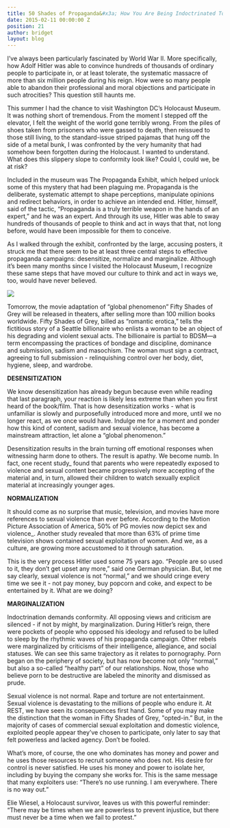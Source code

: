 ```yaml
---
title: 50 Shades of Propaganda&#x3a; How You Are Being Indoctrinated To Sexual Violence
date: 2015-02-11 00:00:00 Z
position: 21
author: bridget
layout: blog
---
```


I’ve always been particularly fascinated by World War II. More specifically, how Adolf Hitler was able to convince hundreds of thousands of ordinary people to participate in, or at least tolerate, the systematic massacre of more than six million people during his reign. How were so many people able to abandon their professional and moral objections and participate in such atrocities? This question still haunts me.

This summer I had the chance to visit Washington DC’s Holocaust Museum. It was nothing short of tremendous. From the moment I stepped off the elevator, I felt the weight of the world gone terribly wrong. From the piles of shoes taken from prisoners who were gassed to death, then reissued to those still living, to the standard-issue striped pajamas that hung off the side of a metal bunk, I was confronted by the very humanity that had somehow been forgotten during the Holocaust. I wanted to understand. What does this slippery slope to conformity look like? Could I, could we, be at risk?

Included in the museum was The Propaganda Exhibit, which helped unlock some of this mystery that had been plaguing me. Propaganda is the deliberate, systematic attempt to shape perceptions, manipulate opinions and redirect behaviors, in order to achieve an intended end. Hitler, himself, said of the tactic, “Propaganda is a truly terrible weapon in the hands of an expert,” and he was an expert. And through its use, Hitler was able to sway hundreds of thousands of people to think and act in ways that that, not long before, would have been impossible for them to conceive.

As I walked through the exhibit, confronted by the large, accusing posters, it struck me that there seem to be at least three central steps to effective propaganda campaigns: desensitize, normalize and marginalize. Although it’s been many months since I visited the Holocaust Museum, I recognize these same steps that have moved our culture to think and act in ways we, too, would have never believed.

![](http://iwantrest.com/uploads/iStock_000029189224Small.jpg)

Tomorrow, the movie adaptation of “global phenomenon” Fifty Shades of Grey will be released in theaters, after selling more than 100 million books worldwide. Fifty Shades of Grey, billed as “romantic erotica,” tells the fictitious story of a Seattle billionaire who enlists a woman to be an object of his degrading and violent sexual acts. The billionaire is partial to BDSM—a term encompassing the practices of bondage and discipline, dominance and submission, sadism and masochism. The woman must sign a contract, agreeing to full submission - relinquishing control over her body, diet, hygiene, sleep, and wardrobe.

<b>DESENSITIZATION</b>

We know desensitization has already begun because even while reading that last paragraph, your reaction is likely less extreme than when you first heard of the book/film. That is how desensitization works - what is unfamiliar is slowly and purposefully introduced more and more, until we no longer react, as we once would have. Indulge me for a moment and ponder how this kind of content, sadism and sexual violence, has become a mainstream attraction, let alone a “global phenomenon.”

Desensitization results in the brain turning off emotional responses when witnessing harm done to others. The result is apathy. We become numb. In fact, one recent study_ found that parents who were repeatedly exposed to violence and sexual content became progressively more accepting of the material and, in turn, allowed their children to watch sexually explicit material at increasingly younger ages.

<b>NORMALIZATION</b>

It should come as no surprise that music, television, and movies have more references to sexual violence than ever before. According to the Motion Picture Association of America, 50% of PG movies now depict sex and violence_. Another study revealed that more than 63% of prime time television shows contained sexual exploitation of women. And we, as a culture, are growing more accustomed to it through saturation.

This is the very process Hitler used some 75 years ago. “People are so used to it, they don’t get upset any more,” said one German physician. But, let me say clearly, sexual violence is not “normal,” and we should cringe every time we see it - not pay money, buy popcorn and coke, and expect to be entertained by it. What are we doing?

<b>MARGINALIZATION</b>

Indoctrination demands conformity. All opposing views and criticism are silenced - if not by might, by marginalization. During Hitler’s reign, there were pockets of people who opposed his ideology and refused to be lulled to sleep by the rhythmic waves of his propaganda campaign. Other rebels were marginalized by criticisms of their intelligence, allegiance, and social statuses. We can see this same trajectory as it relates to pornography. Porn began on the periphery of society, but has now become not only “normal,” but also a so-called “healthy part” of our relationships. Now, those who believe porn to be destructive are labeled the minority and dismissed as prude.

Sexual violence is not normal. Rape and torture are not entertainment. Sexual violence is devastating to the millions of people who endure it. At REST, we have seen its consequences first hand. Some of you may make the distinction that the woman in Fifty Shades of Grey, "opted-in.” But, in the majority of cases of commercial sexual exploitation and domestic violence, exploited people appear they’ve chosen to participate, only later to say that felt powerless and lacked agency. Don’t be fooled.

What’s more, of course, the one who dominates has money and power and he uses those resources to recruit someone who does not. His desire for control is never satisfied. He uses his money and power to isolate her, including by buying the company she works for. This is the same message that many exploiters use: “There’s no use running. I am everywhere. There is no way out.”

Elie Wiesel, a Holocaust survivor, leaves us with this powerful reminder: “There may be times when we are powerless to prevent injustice, but there must never be a time when we fail to protest.”